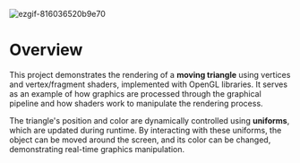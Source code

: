 ![ezgif-816036520b9e70](https://github.com/user-attachments/assets/2a7efae2-9ccf-4e8a-b3d2-d26f37501efc)

# Overview
This project demonstrates the rendering of a **moving triangle** using vertices and vertex/fragment shaders, implemented with OpenGL libraries. It serves as an example of how graphics are processed through the graphical pipeline and how shaders work to manipulate the rendering process.

The triangle's position and color are dynamically controlled using **uniforms**, which are updated during runtime. By interacting with these uniforms, the object can be moved around the screen, and its color can be changed, demonstrating real-time graphics manipulation.
